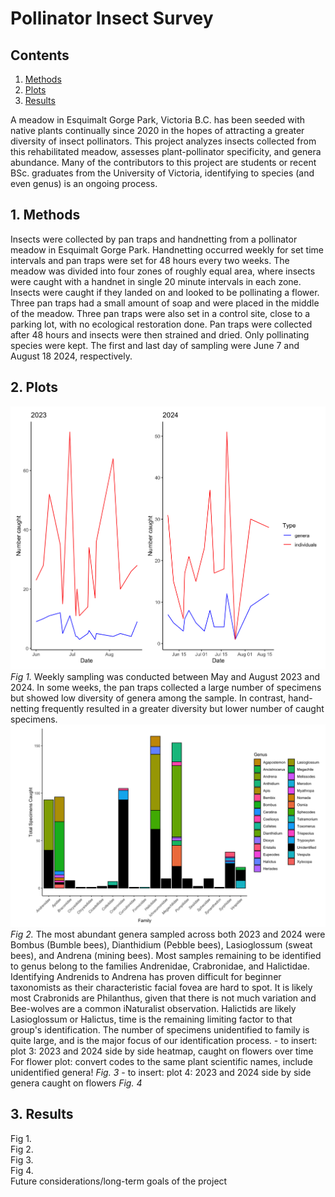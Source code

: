 # Pollinator Insect Survey
## Contents

1. [Methods](#1-methods)  
2. [Plots](#2-plots)  
3. [Results](#3-Results)
  
A meadow in Esquimalt Gorge Park, Victoria B.C. has been seeded with native plants continually since 2020 in the hopes of attracting a greater diversity of insect pollinators. This project analyzes insects collected from this rehabilitated meadow, assesses plant-pollinator specificity, and genera abundance. Many of the contributors to this project are students or recent BSc. graduates from the University of Victoria, identifying to species (and even genus) is an ongoing process.

## 1. Methods
Insects were collected by pan traps and handnetting from a pollinator meadow in Esquimalt Gorge Park. Handnetting occurred weekly for set time intervals and pan traps were set for 48 hours every two weeks. The meadow was divided into four zones of roughly equal area, where insects were caught with a handnet in single 20 minute intervals in each zone. Insects were caught if they landed on and looked to be pollinating a flower. Three pan traps had a small amount of soap and were placed in the middle of the meadow. Three pan traps were also set in a control site, close to a parking lot, with no ecological restoration done. Pan traps were collected after 48 hours and insects were then strained and dried. Only pollinating species were kept. The first and last day of sampling were June 7 and August 18 2024, respectively.

## 2. Plots   
<img src="plots/for_readme/genera_over_time.jpeg" alt="drawing" width="700"/>    
<br><i>Fig 1.</i> Weekly sampling was conducted between May and August 2023 and 2024. In some weeks, the pan traps collected a large number of specimens but showed low diversity of genera among the sample. In contrast, hand-netting frequently resulted in a greater diversity but lower number of caught specimens.
<img src="plots/for_readme/genera_distn.jpeg" alt="drawing" width="700"/>  
<br><i>Fig 2.</i>   The most abundant genera sampled across both 2023 and 2024 were Bombus (Bumble bees), Dianthidium (Pebble bees), Lasioglossum (sweat bees), and Andrena (mining bees). Most samples remaining to be identified to genus belong to the families Andrenidae, Crabronidae, and Halictidae. Identifying Andrenids to Andrena has proven difficult for beginner taxonomists as their characteristic facial fovea are hard to spot. It is likely most Crabronids are Philanthus, given that there is not much variation and Bee-wolves are a common iNaturalist observation. Halictids are likely Lasioglossum or Halictus, time is the remaining limiting factor to that group's identification. The number of specimens unidentified to family is quite large, and is the major focus of our identification process.
- to insert: plot 3: 2023 and 2024 side by side heatmap, caught on flowers over time  
For flower plot: convert codes to the same plant scientific names, include unidentified genera!
<i>Fig. 3</i>
- to insert: plot 4: 2023 and 2024 side by side genera caught on flowers  
<i>Fig. 4</i>

## 3. Results  
Fig 1.  
Fig 2.  
Fig 3.  
Fig 4.  
Future considerations/long-term goals of the project